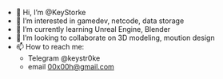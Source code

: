 - 👋 Hi, I’m @KeyStorke
- 👀 I’m interested in gamedev, netcode, data storage
- 🌱 I’m currently learning Unreal Engine, Blender
- 💞️ I’m looking to collaborate on 3D modeling, moution design
- 📫 How to reach me: 
    - Telegram @keystr0ke
    - email 00x00h@gmail.com

<!---
KeyStorke/KeyStorke is a ✨ special ✨ repository because its `README.md` (this file) appears on your GitHub profile.
--->
